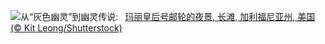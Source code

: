 ![](https://www.bing.com/th?id=OHR.QueenMary_ZH-CN0468294074_UHD.jpg&w=1000)从“灰色幽灵”到幽灵传说:&nbsp;&ensp;[玛丽皇后号邮轮的夜景, 长滩, 加利福尼亚州, 美国 (© Kit Leong/Shutterstock)](https://www.bing.com/th?id=OHR.QueenMary_ZH-CN0468294074_UHD.jpg)
<br><br/>
